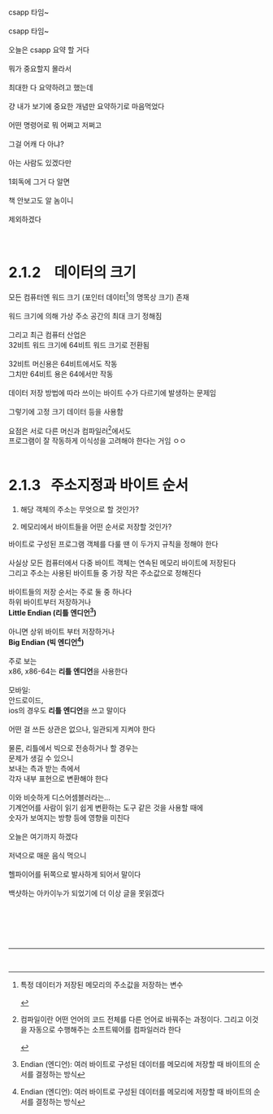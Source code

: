 <br><br>
csapp 타임~
<br><br>
csapp 타임~
<br><br>
오늘은 csapp 요약 할 거다
<br><br>
뭐가 중요할지 몰라서
<br><br>
최대한 다 요약하려고 했는데
<br><br>
걍 내가 보기에 중요한 개념만 요약하기로 마음먹었다
<br><br>
어떤 명령어로 뭐 어쩌고 저쩌고
<br><br>
그걸 어캐 다 아냐?
<br><br>
아는 사람도 있겠다만
<br><br>
1회독에 그거 다 알면
<br><br>
책 안보고도 알 놈이니
<br><br>
제외하겠다
<br><br>
<br>
# 2.1.2 &#160;&#160; 데이터의 크기

모든 컴퓨터엔 워드 크기 (포인터 데이터[^1]의 명목상 크기) 존재
<br><br>
워드 크기에 의해 가상 주소 공간의 최대 크기 정해짐
<br><br>
그리고 최근 컴퓨터 산업은
<br>
32비트 워드 크기에 64비트 워드 크기로 전환됨
<br><br>
32비트 머신용은 64비트에서도 작동
<br>
그치만 64비트 용은 64에서만 작동
<br><br>
데이터 저장 방법에 따라 쓰이는 바이트 수가 다르기에 발생하는 문제임
<br><br>
그렇기에 고정 크기 데이터 등을 사용함
<br><br>
요점은 서로 다른 머신과 컴파일러[^2]에서도<br>
프로그램이 잘 작동하게 이식성을 고려해야 한다는 거임 ㅇㅇ
<br><br>
# 2.1.3 &#160; 주소지정과 바이트 순서

1. 해당 객체의 주소는 무엇으로 할 것인가?

2. 메모리에서 바이트들을 어떤 순서로 저장할 것인가?

바이트로 구성된 프로그램 객체를 다룰 땐 이 두가지 규칙을 정해야 한다<br><br>
사실상 모든 컴퓨터에서 다중 바이트 객체는 연속된 메모리 바이트에 저장된다<br>
그리고 주소는 사용된 바이트들 중 가장 작은 주소값으로 정해진다<br>
<br>
바이트들의 저장 순서는 주로 둘 중 하나다<br>
하위 바이트부터 저장하거나  <br>
**Little Endian (리틀 엔디언[^3])**
<br><br>
아니면 상위 바이트 부터 저장하거나<br>
 **Big Endian (빅 엔디언[^3])**
<br><br>
주로 보는<br>
x86, x86-64는 **리틀 엔디언**을 사용한다
<br><br>
모바일:<br>
안드로이드,<br>
ios의 경우도 **리틀 엔디언**을 쓰고 말이다
<br><br>
어떤 걸 쓰든 상관은 없으나, 일관되게 지켜야 한다
<br><br>
물론, 리틀에서 빅으로 전송하거나 할 경우는
<br>
문제가 생길 수 있으니
<br>
보내는 측과 받는 측에서
<br>
각자 내부 표현으로 변환해야 한다
<br><br>
이와 비슷하게 디스어셈블러라는...<br>
기계언어를 사람이 읽기 쉽게 변환하는 도구 같은 것을 사용할 때에<br>
숫자가 보여지는 방향 등에 영향을 미친다<br><br>
오늘은 여기까지 하겠다<br><br>
저녁으로 매운 음식 먹으니<br><br>
헬파이어를 뒤쪽으로 발사하게 되어서 말이다<br><br>
백샷하는 아카이누가 되었기에 더 이상 글을 못읽겠다
<br><br><br><br><br><br>





___

<br>

[^1]: 특정 데이터가 저장된 메모리의 주소값을 저장하는 변수
<br><br>

[^2]: 컴파일이란 어떤 언어의 코드 전체를 다른 언어로 바꿔주는 과정이다. 그리고 이것을 자동으로 수행해주는 소프트웨어를 컴파일러라 한다
<br><br>

[^3]: Endian (엔디언): 여러 바이트로 구성된 데이터를 메모리에 저장할 때 바이트의 순서를 결정하는 방식